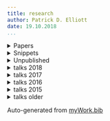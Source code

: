 ```yaml
---
title: research 
author: Patrick D. Elliott
date: 19.10.2018
...
```


<details>
<summary>Papers</summary>

- @elliottEtAl2018simplex <a href="https://patrl.keybase.pub/papers/whoAndWhatMs.pdf"><i class="far fa-file-pdf" aria-hidden="true"></i></a>
- @paper17jos <a href="https://patrl.keybase.pub/papers/PoRs.pdf"><i class="far fa-file-pdf" aria-hidden="true"></i></a>
- @paper16nels <a href="https://patrl.keybase.pub/papers/nels46.pdf"><i class="far fa-file-pdf" aria-hidden="true"></i></a>
- @paper16salt <a href="https://patrl.keybase.pub/papers/saltpaper.pdf"><i class="far fa-file-pdf" aria-hidden="true"></i></a>
- @paper16sub <a href="https://patrl.keybase.pub/papers/SuB20.pdf"><i class="far fa-file-pdf" aria-hidden="true"></i></a>
- @paper16cls <a href="https://patrl.keybase.pub/papers/cls52proceedings.pdf"><i class="far fa-file-pdf" aria-hidden="true"></i></a>
- @paper16wccfl <a href="https://patrl.keybase.pub/papers/wccfl-draft.pdf"><i class="far fa-file-pdf" aria-hidden="true"></i></a>
- @paper15cls <a href="https://patrl.keybase.pub/papers/cls49proceedings.pdf"><i class="far fa-file-pdf" aria-hidden="true"></i></a>

</details>


<details>

<summary class="podkova f3 ttu tracked cl-effect-1 link dim">Snippets</Summary>

- @snippet18uncond <a href="https://patrl.keybase.pub/snippets/whSnippet.pdf"><i class="far fa-file-pdf" aria-hidden="true"></i></a>
- @snippet18wh <a href="https://patrl.keybase.pub/snippets/uncondSnippet.pdf"><i class="far fa-file-pdf" aria-hidden="true"></i></a>
- @snippet18zero <a href="https://patrl.keybase.pub/snippets/zeroSnippet.pdf"><i class="far fa-file-pdf" aria-hidden="true"></i></a>
- @snippet18collectivePred <a href="https://patrl.keybase.pub/snippets/collectivePredSnippet.pdf"><i class="far fa-file-pdf" aria-hidden="true"></i></a>
- @snippet17 <a href="https://patrl.keybase.pub/snippets/snippet-superiority.pdf"><i class="far fa-file-pdf" aria-hidden="true"></i></a>
- @snippet15 <a href="https://patrl.keybase.pub/snippets/snippet.pdf"><i class="far fa-file-pdf" aria-hidden="true"></i></a>
- @snippet17tense <a href="https://patrl.keybase.pub/snippets/tenseSnippet_v1.pdf"><i class="far fa-file-pdf" aria-hidden="true"></i></a>


</details>

<details>
<summary>Unpublished</summary>

- @unpub17thesis
- @unpub13thesis
- @unpub12thesis

</details>

<details>
<summary>talks 2018</summary>

- @talk18uclb
- @talk18ucla

</details>

<details>

<summary>talks 2017</summary>

- @talk17lenls
- @talk17zas

</details>

<details>
<summary>talks 2016</summary>

- @talk16igg
- @talk16console

</details>

<details>
<summary>talks 2015</summary>

- @poster15glow
- @talk15wccfl
- @talk15egg
- @talk15ucl
- @talk15ellipsis
- @poster15salt
- @talk15lsd
- @talk15cam

</details>

<details>
<summary>talks older</summary>

- @talk14lagb
- @poster14salt
- @talk13mfil
- @talk13mfilSolo
- @talk13edin
- @poster13
- @talk13edinws
- @talk13cls
- @talk12edin

</details>

Auto-generated from [myWork.bib](https://github.com/patrl/patrl.github.io/blob/develop/bib/myWork.bib)

